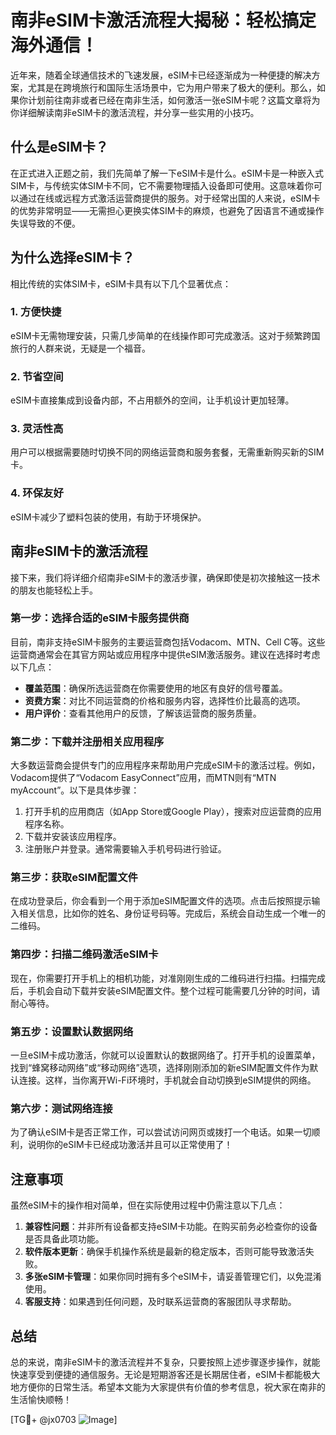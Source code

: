 # 南非eSIM卡激活流程大揭秘：轻松搞定海外通信！

近年来，随着全球通信技术的飞速发展，eSIM卡已经逐渐成为一种便捷的解决方案，尤其是在跨境旅行和国际生活场景中，它为用户带来了极大的便利。那么，如果你计划前往南非或者已经在南非生活，如何激活一张eSIM卡呢？这篇文章将为你详细解读南非eSIM卡的激活流程，并分享一些实用的小技巧。

## 什么是eSIM卡？

在正式进入正题之前，我们先简单了解一下eSIM卡是什么。eSIM卡是一种嵌入式SIM卡，与传统实体SIM卡不同，它不需要物理插入设备即可使用。这意味着你可以通过在线或远程方式激活运营商提供的服务。对于经常出国的人来说，eSIM卡的优势非常明显——无需担心更换实体SIM卡的麻烦，也避免了因语言不通或操作失误导致的不便。

## 为什么选择eSIM卡？

相比传统的实体SIM卡，eSIM卡具有以下几个显著优点：

### 1. **方便快捷**
   eSIM卡无需物理安装，只需几步简单的在线操作即可完成激活。这对于频繁跨国旅行的人群来说，无疑是一个福音。

### 2. **节省空间**
   eSIM卡直接集成到设备内部，不占用额外的空间，让手机设计更加轻薄。

### 3. **灵活性高**
   用户可以根据需要随时切换不同的网络运营商和服务套餐，无需重新购买新的SIM卡。

### 4. **环保友好**
   eSIM卡减少了塑料包装的使用，有助于环境保护。

## 南非eSIM卡的激活流程

接下来，我们将详细介绍南非eSIM卡的激活步骤，确保即使是初次接触这一技术的朋友也能轻松上手。

### 第一步：选择合适的eSIM卡服务提供商

目前，南非支持eSIM卡服务的主要运营商包括Vodacom、MTN、Cell C等。这些运营商通常会在其官方网站或应用程序中提供eSIM激活服务。建议在选择时考虑以下几点：

- **覆盖范围**：确保所选运营商在你需要使用的地区有良好的信号覆盖。
- **资费方案**：对比不同运营商的价格和服务内容，选择性价比最高的选项。
- **用户评价**：查看其他用户的反馈，了解该运营商的服务质量。

### 第二步：下载并注册相关应用程序

大多数运营商会提供专门的应用程序来帮助用户完成eSIM卡的激活过程。例如，Vodacom提供了“Vodacom EasyConnect”应用，而MTN则有“MTN myAccount”。以下是具体步骤：

1. 打开手机的应用商店（如App Store或Google Play），搜索对应运营商的应用程序名称。
2. 下载并安装该应用程序。
3. 注册账户并登录。通常需要输入手机号码进行验证。

### 第三步：获取eSIM配置文件

在成功登录后，你会看到一个用于添加eSIM配置文件的选项。点击后按照提示输入相关信息，比如你的姓名、身份证号码等。完成后，系统会自动生成一个唯一的二维码。

### 第四步：扫描二维码激活eSIM卡

现在，你需要打开手机上的相机功能，对准刚刚生成的二维码进行扫描。扫描完成后，手机会自动下载并安装eSIM配置文件。整个过程可能需要几分钟的时间，请耐心等待。

### 第五步：设置默认数据网络

一旦eSIM卡成功激活，你就可以设置默认的数据网络了。打开手机的设置菜单，找到“蜂窝移动网络”或“移动网络”选项，选择刚刚添加的新eSIM配置文件作为默认连接。这样，当你离开Wi-Fi环境时，手机就会自动切换到eSIM提供的网络。

### 第六步：测试网络连接

为了确认eSIM卡是否正常工作，可以尝试访问网页或拨打一个电话。如果一切顺利，说明你的eSIM卡已经成功激活并且可以正常使用了！

## 注意事项

虽然eSIM卡的操作相对简单，但在实际使用过程中仍需注意以下几点：

1. **兼容性问题**：并非所有设备都支持eSIM卡功能。在购买前务必检查你的设备是否具备此项功能。
2. **软件版本更新**：确保手机操作系统是最新的稳定版本，否则可能导致激活失败。
3. **多张eSIM卡管理**：如果你同时拥有多个eSIM卡，请妥善管理它们，以免混淆使用。
4. **客服支持**：如果遇到任何问题，及时联系运营商的客服团队寻求帮助。

## 总结

总的来说，南非eSIM卡的激活流程并不复杂，只要按照上述步骤逐步操作，就能快速享受到便捷的通信服务。无论是短期游客还是长期居住者，eSIM卡都能极大地方便你的日常生活。希望本文能为大家提供有价值的参考信息，祝大家在南非的生活愉快顺畅！

[TG💪+ @jx0703 ![Image](https://github.com/user-attachments/assets/dbca1d08-cadb-493c-b0ec-ad6f7a83f270)]